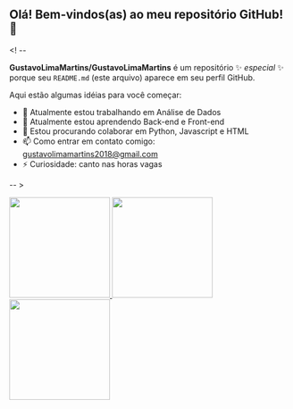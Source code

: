 ## Olá! Bem-vindos(as) ao meu repositório GitHub! 👋

<! --

**GustavoLimaMartins/GustavoLimaMartins** é um repositório ✨ _especial_ ✨ porque seu `README.md` (este arquivo) aparece em seu perfil GitHub.

Aqui estão algumas idéias para você começar:

- 🔭 Atualmente estou trabalhando em Análise de Dados
- 🌱 Atualmente estou aprendendo Back-end e Front-end
- 👯 Estou procurando colaborar em Python, Javascript e HTML
- 📫 Como entrar em contato comigo: gustavolimamartins2018@gmail.com
- ⚡ Curiosidade: canto nas horas vagas

-- >

<div>
<a href="https://github.com/seu-usuário-aqui">
<img loading="lazy" height="180em" src="https://github-readme-stats.vercel.app/api/top-langs/?username=GustavoLimaMartins&theme=vue-dark&show_icons=true&hide_border=false&layout=compact"/n/>
<img loading="lazy" height="180em" src="https://github-readme-stats.vercel.app/api?username=GustavoLimaMartins&theme=vue-dark&show_icons=true&hide_border=false&count_private=true"/n/>
<img loading="lazy" height="180em" src="https://github-readme-streak-stats.herokuapp.com/?user=GustavoLimaMartins&theme=vue-dark&hide_border=false"/>
</div>
